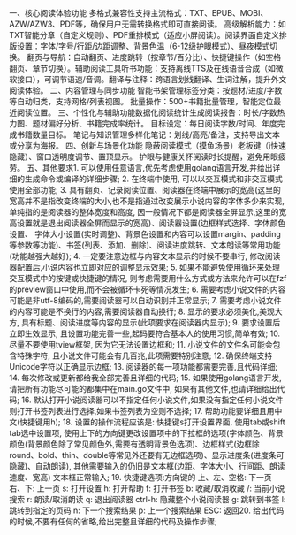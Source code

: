 一、核心阅读体验功能
​多格式兼容性​
支持主流格式：TXT、EPUB、MOBI、AZW/AZW3、PDF等，确保用户无需转换格式即可直接阅读。
高级解析能力：如TXT智能分章（自定义规则）、PDF重排模式（适应小屏阅读）。
​阅读界面自定义​
排版设置：字体/字号/行距/边距调整、背景色温（6-12级护眼模式）、昼夜模式切换。
翻页与导航：自动翻页、进度跳转（按章节/百分比）、快捷键操作（如空格翻页、章节切换）。
​辅助阅读工具​
​听书功能​：支持离线TTS及在线语音合成（如微软接口），可调节语速/音调。
​翻译与注释​：跨语言划线翻译、生词注解，提升外文阅读体验。
二、内容管理与同步功能
​智能书架管理​
标签分类：按题材/进度/字数等自动归类，支持网格/列表视图。
批量操作：500+书籍批量管理，智能定位最近阅读位置。
三、个性化与辅助功能
​数据化阅读统计​
生成阅读报告：时长/字数热力图、题材偏好分析、书籍完成率统计。
目标设定：每日阅读字数/时间、年度完成书籍数量目标。
​笔记与知识管理​
多样化笔记：划线/高亮/备注，支持导出文本或分享为海报。
四、创新与场景化功能
​隐蔽阅读模式（摸鱼场景）​​
老板键（i快速隐藏）、窗口透明度调节、置顶显示。
​护眼与健康关怀​
阅读时长提醒，避免用眼疲劳。
五、其他要求1. 可以使用任意语言,优先考虑使用golang语言开发,并给出详细的生成命令或编译的详细步骤; 2. 在终端中使用, 可以以交互模式和非交互模式使用全部功能; 3. 具有翻页、记录阅读位置、阅读器在终端中展示的宽高(这里的宽高并不是指改变终端的大小,也不是指通过改变展示小说内容的字体多少来实现,单纯指的是阅读器的整体宽度和高度, 因一般情况下都是阅读器全屏显示,这里的宽高设置就是退出阅读器全屏而显示的宽高)、阅读器设置(边框样式选择、字体颜色设置、 字体大小设置(实时调整)、背景色设置和内容可以设置margin、padding等参数等功能)、书签(列表、添加、删除)、阅读进度跳转、文本朗读等常用功能(功能越强大越好); 4. 一定要注意边框与内容文本显示的时候不要串行, 修改阅读器配置后,小说内容也立即对应的调整显示效果; 5. 如果不能避免使用循环来处理交互模式中的按键或快捷键的情况, 则考虑需要用什么方式或方法来允许可以在fzf的preview窗口中使用,而不会被循环卡死等情况发生; 6. 需要考虑小说文件的内容可能是非utf-8编码的,需要阅读器可以自动识别并正常显示; 7. 需要考虑小说文件的内容可能是不换行的内容,需要阅读器自动换行; 8. 显示的要求必须美化,美观大方, 具有标题、阅读进度等内容的显示(此项要求在阅读器内显示); 9. 要求设置后立即生效显示, 且设置功能完善一些,起码要符合基本人的使用习惯,简单有效; 10. 尽量不要使用tview框架, 因为它无法设置边框和; 11. 小说文件的文件名可能会包含特殊字符, 且小说文件可能会有几百兆,此项需要特别注意; 12. 确保终端支持Unicode字符以正确显示边框; 13. 阅读器的每一项功能都需要完善,且代码详细; 14. 每次修改或更新都给我全部完善且详细的代码; 15. 如果使用golang语言开发,请把所有功能尽可能的都集中在main.go文件中, 如果有其他文件,也请详细给出代码; 16. 默认打开小说阅读器可以不指定任何小说文件,如果没有指定任何小说文件则打开书签列表进行选择,如果书签列表为空则不选择; 17. 帮助功能要详细且用中文(快捷键用h); 18. 设置的操作流程应该是: 快捷键s打开设置界面, 使用tab或shift tab选中设置项, 使用上下的方向键更改设置项中的下拉框的选项(字体颜色、背景颜色(背景颜色除了常见颜色外,需要有透明背景色选项)、边框样式(边框除round、bold、thin、double等常见外还要有无边框选项)、显示进度条(进度条可隐藏)、自动朗读), 其他需要输入的仍旧是文本框(边距、字体大小、行间距、朗读速度、宽高) 文本框正常输入; 19. 快捷键选项:方向键的
上、左、空格: 下一页
右、下: 上一页
s: 打开设置
h: 打开帮助
f: 打开书签
b: 收藏/取消收藏
/: 当前小说搜索
r: 朗读/取消朗读
q: 退出阅读器
ctrl-h: 隐藏整个小说阅读器
g: 跳转到书签
l: 跳转到指定的页码
n: 下一个搜索结果
p: 上一个搜索结果
ESC: 返回20. 给出代码的时候,不要有任何的省略,给出完整且详细的代码及操作步骤;
